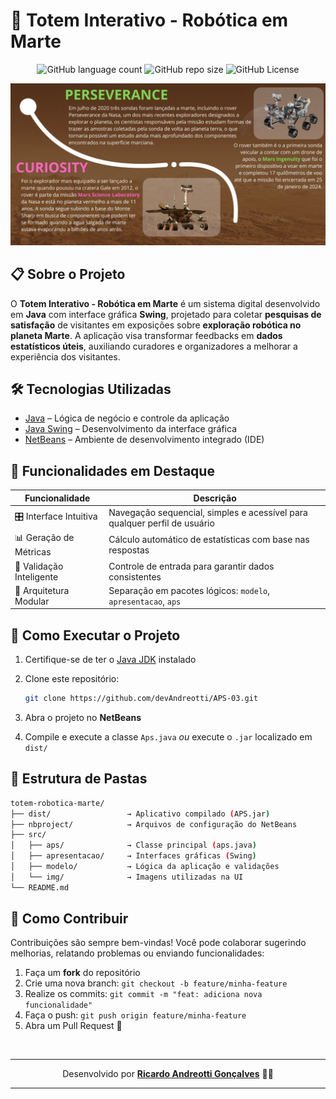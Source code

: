# 🤖 Totem Interativo - Robótica em Marte
<p align="center">
  <img alt="GitHub language count" src="https://img.shields.io/github/languages/count/devAndreotti/APS-03?color=FFF&labelColor=764f2e&style=flat-square">
  <img alt="GitHub repo size" src="https://img.shields.io/github/repo-size/devAndreotti/APS-03?color=FFF&labelColor=764f2e&style=flat-square">
  <img alt="GitHub License" src="https://img.shields.io/github/license/devAndreotti/APS-03?color=FFF&labelColor=764f2e&style=flat-square">
</p>

<div align="center">
  <img src="./src/img/project/project-03.png" alt="Diagrama do Sistema" width="700">
</div>

## 📋 Sobre o Projeto
O **Totem Interativo - Robótica em Marte** é um sistema digital desenvolvido em **Java** com interface gráfica **Swing**, projetado para coletar **pesquisas de satisfação** de visitantes em exposições sobre **exploração robótica no planeta Marte**. A aplicação visa transformar feedbacks em **dados estatísticos úteis**, auxiliando curadores e organizadores a melhorar a experiência dos visitantes.

## 🛠️ Tecnologias Utilizadas
* [Java](https://www.oracle.com/br/java/) – Lógica de negócio e controle da aplicação
* [Java Swing](https://docs.oracle.com/javase/tutorial/uiswing/) – Desenvolvimento da interface gráfica
* [NetBeans](https://netbeans.apache.org/) – Ambiente de desenvolvimento integrado (IDE)

## 🌟 Funcionalidades em Destaque
| Funcionalidade           | Descrição                                                                 |
| ------------------------ | ------------------------------------------------------------------------- |
| 🎛️ Interface Intuitiva  | Navegação sequencial, simples e acessível para qualquer perfil de usuário |
| 📊 Geração de Métricas   | Cálculo automático de estatísticas com base nas respostas                 |
| 🧠 Validação Inteligente | Controle de entrada para garantir dados consistentes                      |
| 🧱 Arquitetura Modular   | Separação em pacotes lógicos: `modelo`, `apresentacao`, `aps`             |

## 🚀 Como Executar o Projeto
1. Certifique-se de ter o [Java JDK](https://www.oracle.com/java/technologies/javase-downloads.html) instalado
2. Clone este repositório:

   ```bash
   git clone https://github.com/devAndreotti/APS-03.git
   ```
3. Abra o projeto no **NetBeans**
4. Compile e execute a classe `Aps.java`
   *ou* execute o `.jar` localizado em `dist/`

## 📂 Estrutura de Pastas
```bash
totem-robotica-marte/
├── dist/                 → Aplicativo compilado (APS.jar)
├── nbproject/            → Arquivos de configuração do NetBeans
├── src/
│   ├── aps/              → Classe principal (aps.java)
│   ├── apresentacao/     → Interfaces gráficas (Swing)
│   ├── modelo/           → Lógica da aplicação e validações
│   └── img/              → Imagens utilizadas na UI
└── README.md
```

## 💪 Como Contribuir
Contribuições são sempre bem-vindas! Você pode colaborar sugerindo melhorias, relatando problemas ou enviando funcionalidades:
1. Faça um **fork** do repositório
2. Crie uma nova branch: `git checkout -b feature/minha-feature`
3. Realize os commits: `git commit -m "feat: adiciona nova funcionalidade"`
4. Faça o push: `git push origin feature/minha-feature`
5. Abra um Pull Request 🚀

<br>

---

<p align="center">
  Desenvolvido por <a href="https://github.com/devAndreotti" target="_blank"><strong>Ricardo Andreotti Gonçalves</strong></a> 🧑‍💻
</p>

---
